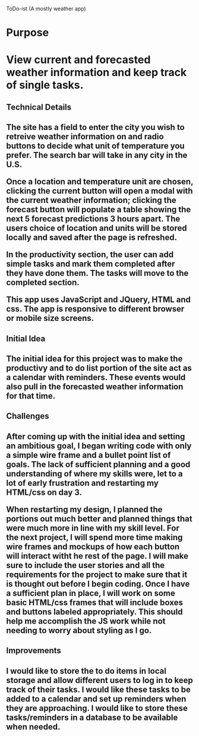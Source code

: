 ToDo-ist (A mostly weather app)

<h1>Purpose<h1> 
<p>View current and forecasted weather information and keep track of single tasks.</p>

<h2>Technical Details<h2>
The site has a field to enter the city you wish to retreive weather information on and radio buttons to decide what unit of temperature you prefer. The search bar will take in any city in the U.S. 

Once a location and temperature unit are chosen, clicking the current button will open a modal with the current weather information; clicking the forecast button will populate a table showing the next 5 forecast predictions 3 hours apart. The users choice of location and units will be stored locally and saved after the page is refreshed.

In the productivity section, the user can add simple tasks and mark them completed after they have done them. The tasks will move to the completed section.

This app uses JavaScript and JQuery, HTML and css. The app is responsive to different browser or mobile size screens.

<h2>Initial Idea<h2>
The initial idea for this project was to make the productivy and to do list portion of the site act as a calendar with reminders. These events would also pull in the forecasted weather information for that time.

<h2>Challenges<h2>
After coming up with the initial idea and setting an ambitious goal, I began writing code with only a simple wire frame and a bullet point list of goals. The lack of sufficient planning and a good understanding of where my skills were, let to a lot of early frustration and restarting my HTML/css on day 3. 

When restarting my design, I planned the portions out much better and planned things that were much more in line with my skill level. For the next project, I will spend more time making wire frames and mockups of how each button will interact witht he rest of the page. I will make sure to include the user stories and all the requirements for the project to make sure that it is thought out before I begin coding. Once I have a sufficient plan in place, I will work on some basic HTML/css frames that will include boxes and buttons labeled appropriately. This should help me accomplish the JS work while not needing to worry about styling as I go.

<h2>Improvements<h2>

I would like to store the to do items in local storage and allow different users to log in to keep track of their tasks. I would like these tasks to be added to a calendar and set up reminders when they are approaching. I would like to store these tasks/reminders in a database to be available when needed.
